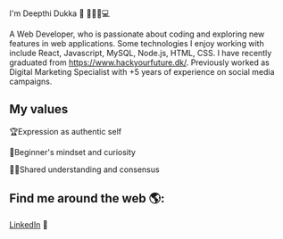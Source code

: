 I'm Deepthi Dukka 👋 👩🏽‍🎓💻

A Web Developer, who is passionate about coding and exploring new features in web applications. Some technologies I enjoy working with include React, Javascript, MySQL, Node.js, HTML, CSS. I have recently graduated from https://www.hackyourfuture.dk/. Previously worked as Digital Marketing Specialist with +5 years of experience on social media campaigns.

## My values

🏆Expression as authentic self

🌱Beginner's mindset and curiosity

🙌🏽Shared understanding and consensus

## Find me around the web 🌎: 

<a href="https://www.linkedin.com/in/deepthidukka/">LinkedIn</a> 💼
